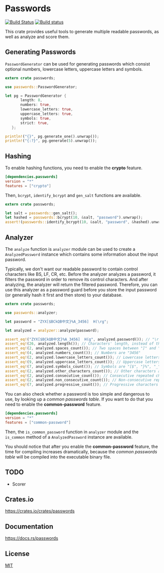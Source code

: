 Passwords
====================

[![Build Status](https://travis-ci.org/magiclen/passwords.svg?branch=master)](https://travis-ci.org/magiclen/passwords)
[![Build status](https://ci.appveyor.com/api/projects/status/do7d8pu833tdk4tm/branch/master?svg=true)](https://ci.appveyor.com/project/magiclen/passwords/branch/master)

This crate provides useful tools to generate multiple readable passwords, as well as analyze and score them.

## Generating Passwords

`PasswordGenerator` can be used for generating passwords which consist optional numbers, lowercase letters, uppercase letters and symbols.

```rust
extern crate passwords;

use passwords::PasswordGenerator;

let pg = PasswordGenerator {
       length: 8,
       numbers: true,
       lowercase_letters: true,
       uppercase_letters: true,
       symbols: true,
       strict: true,
   };

println!("{}", pg.generate_one().unwrap());
println!("{:?}", pg.generate(5).unwrap());
```

## Hashing

To enable hashing functions, you need to enable the **crypto** feature.

```toml
[dependencies.passwords]
version = "*"
features = ["crypto"]
```

Then, `bcrypt`, `identify_bcrypt` and `gen_salt` functions are available.

```rust
extern crate passwords;

let salt = passwords::gen_salt();
let hashed = passwords::bcrypt(10, &salt, "password").unwrap();
assert!(passwords::identify_bcrypt(10, &salt, "password", &hashed).unwrap());
```

## Analyzer

The `analyze` function is `analyzer` module can be used to create a `AnalyzedPassword` instance which contains some information about the input password.

Typically, we don't want our readable password to contain control characters like BS, LF, CR, etc.
Before the analyzer analyzes a password, it filters the password in order to remove its control characters. And after analyzing, the analyzer will return the filtered password.
Therefore, you can use this analyzer as a password guard before you store the input password (or generally hash it first and then store) to your database.

```rust
extern crate passwords;

use passwords::analyzer;

let password = "ZYX[$BCkQB中文}%A_3456]  H(\rg";

let analyzed = analyzer::analyze(password);

assert_eq!("ZYX[$BCkQB中文}%A_3456]  H(g", analyzed.password()); // "\r" was filtered
assert_eq!(26, analyzed.length()); // Characters' length, instead of that of UTF-8 bytes
assert_eq!(2, analyzed.spaces_count()); // Two spaces between "]" and "H"
assert_eq!(4, analyzed.numbers_count()); // Numbers are "3456"
assert_eq!(2, analyzed.lowercase_letters_count()); // Lowercase letters are "k" and "g"
assert_eq!(9, analyzed.uppercase_letters_count()); // Uppercase letters are "ZYX", "BC", "QB", "A" and "H"
assert_eq!(7, analyzed.symbols_count()); // Symbols are "[$", "}%", "_", "]" and "("
assert_eq!(2, analyzed.other_characters_count()); // Other characters are "中文". These characters are usually not included on the rainbow table.
assert_eq!(2, analyzed.consecutive_count()); // Consecutive repeated characters are "  " (two spaces)
assert_eq!(2, analyzed.non_consecutive_count()); // Non-consecutive repeated characters are "B" (appears twice)
assert_eq!(7, analyzed.progressive_count()); // Progressive characters are "ZYX" and "3456". "BC" is not counted, because its length is only 2, not three or more.
```

You can also check whether a password is too simple and dangerous to use, by looking up a *common passwords table*.
If you want to do that you need to enable the **common-password** feature.

```toml
[dependencies.passwords]
version = "*"
features = ["common-password"]
```
Then, the `is_common_password` function in `analyzer` module and the `is_common` method of a `AnalyzedPassword` instance are available.

You should notice that after you enable the **common-password** feature, the time for compiling increases dramatically, because the *common passwords table* will be compiled into the executable binary file.

## TODO

* Scorer

## Crates.io

https://crates.io/crates/passwords

## Documentation

https://docs.rs/passwords

## License

[MIT](LICENSE)